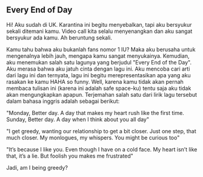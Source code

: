 ## Every End of Day

Hi! Aku sudah di UK. Karantina ini begitu menyebalkan, tapi aku bersyukur sekali ditemani kamu.
Video call kita selalu menyenangkan dan aku sangat bersyukur ada kamu. Ah beruntung sekali.

Kamu tahu bahwa aku bukanlah fans nomor 1 IU? Maka aku berusaha untuk mengenalnya lebih jauh, mengapa kamu sangat menyukainya.
Kemudian, aku menemukan salah satu lagunya yang berjudul "Every End of the Day". Aku merasa bahwa aku jatuh cinta dengan lagu ini.
Aku mencoba cari arti dari lagu ini dan ternyata, lagu ini begitu merepresentasikan apa yang aku rasakan ke kamu HAHA so funny. 
Well, karena kamu tidak akan pernah membaca tulisan ini (karena ini adalah safe space-ku) tentu saja aku tidak akan mengungkapkan apapun.
Terjemahan salah satu dari lirik lagu tersebut dalam bahasa inggris adalah sebagai berikut:

"Monday, Better day. A day that makes my heart rush like the first time. Sunday, Better day. A day when I think about you all day"

"I get greedy, wanting our relationship to get a bit closer. Just one step, that much closer. My monlogues, my whispers. You might be curious too"

"It’s because I like you. Even though I have on a cold face. My heart isn’t like that, it’s a lie. But foolish you makes me frustrated"

Jadi, am I being greedy?
